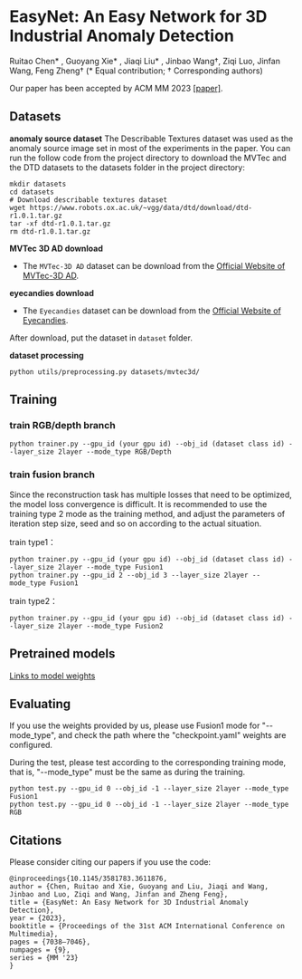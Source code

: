 # EasyNet: An Easy Network for 3D Industrial Anomaly Detection

Ruitao Chen* , Guoyang Xie* , Jiaqi Liu* , Jinbao Wang†, Ziqi Luo, Jinfan Wang, Feng Zheng† (* Equal contribution; † Corresponding authors)

Our paper has been accepted by ACM MM 2023 [[paper]](https://arxiv.org/abs/2307.13925).

## Datasets

**anomaly source dataset**
The Describable Textures dataset was used as the anomaly source image set in most of the experiments in the paper. You can run the follow code from the project directory to download the MVTec and the DTD datasets to the datasets folder in the project directory:

```shell
mkdir datasets
cd datasets
# Download describable textures dataset
wget https://www.robots.ox.ac.uk/~vgg/data/dtd/download/dtd-r1.0.1.tar.gz
tar -xf dtd-r1.0.1.tar.gz
rm dtd-r1.0.1.tar.gz
```


**MVTec 3D AD download**

- The `MVTec-3D AD` dataset can be download from the [Official Website of MVTec-3D AD](https://www.mvtec.com/company/research/datasets/mvtec-3d-ad).

**eyecandies download**

- The `Eyecandies` dataset can be download from the [Official Website of Eyecandies](https://eyecan-ai.github.io/eyecandies/).

After download, put the dataset in `dataset` folder.

**dataset processing**

```shell
python utils/preprocessing.py datasets/mvtec3d/
```

## Training

### train RGB/depth branch

```shell
python trainer.py --gpu_id (your gpu id) --obj_id (dataset class id) --layer_size 2layer --mode_type RGB/Depth
```

### train fusion branch

Since the reconstruction task has multiple losses that need to be optimized, the model loss convergence is difficult. It is recommended to use the training type 2 mode as the training method, and adjust the parameters of iteration step size, seed and so on according to the actual situation.

train type1：

```shell
python trainer.py --gpu_id (your gpu id) --obj_id (dataset class id) --layer_size 2layer --mode_type Fusion1
python trainer.py --gpu_id 2 --obj_id 3 --layer_size 2layer --mode_type Fusion1
```

train type2：

```shell
python trainer.py --gpu_id (your gpu id) --obj_id (dataset class id) --layer_size 2layer --mode_type Fusion2
```

## Pretrained models

[Links to model weights](https://drive.google.com/drive/folders/17N-4SgQDpjG0zf4uOVDDo0oNOeVQ1xN7?usp=drive_link)

## Evaluating

If you use the weights provided by us, please use Fusion1 mode for "--mode_type", and check the path where the "checkpoint.yaml" weights are configured.

During the test, please test according to the corresponding training mode, that is, "--mode_type" must be the same as during the training.

```shell
python test.py --gpu_id 0 --obj_id -1 --layer_size 2layer --mode_type Fusion1
python test.py --gpu_id 0 --obj_id -1 --layer_size 2layer --mode_type RGB
```

## Citations
Please consider citing our papers if you use the code:

```
@inproceedings{10.1145/3581783.3611876,
author = {Chen, Ruitao and Xie, Guoyang and Liu, Jiaqi and Wang, Jinbao and Luo, Ziqi and Wang, Jinfan and Zheng Feng},
title = {EasyNet: An Easy Network for 3D Industrial Anomaly Detection},
year = {2023},
booktitle = {Proceedings of the 31st ACM International Conference on Multimedia},
pages = {7038–7046},
numpages = {9},
series = {MM '23}
}
```